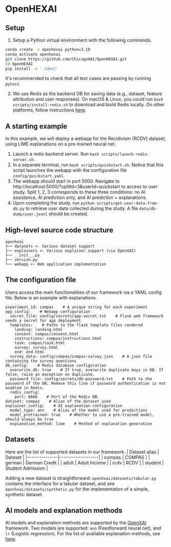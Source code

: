 # OpenHEXAI

## Setup
1. Setup a Python virtual environment with the following commands.
```bash
conda create -n openhexai python=3.10
conda activate openhexai
git clone https://github.com/ChicagoHAI/OpenHEXAI.git
cd OpenHEXAI
pip install -e '.[dev]'
```
It's recommended to check that all test cases are passing by running `pytest`.

2. We use Redis as the backend DB for saving data (e.g., dataset, feature attribution and user responses).
On macOS & Linux, you could run `bash scripts/install-redis.sh` to download and build Redis locally.
On other platforms, follow instructions [here](https://redis.io/docs/getting-started/).


## A starting example

In this example, we will deploy a webapp for the Recidivism (RCDV) dataset, using LIME explanations on a pre-trained neural net.

1. Launch a redis backend server. Run `bash scripts/launch-redis-server.sh`.
2. In a separate terminal, run `bash scripts/quickstart.sh`. Notice that this script launches the webapp with the configuration file `config/quickstart.yaml`.
3. The webapp should start in port 5000. Navigate to http://localhost:5000/?splitId=3&userId=quickstart to access to user study. Split 1, 2, 3 corresponds to these three conditions: no AI assistance, AI prediction only, and AI prediction + explanations.
4. Upon completing the study, run `python scripts/get-user-data-from-db.py` to retrieve user data collected during the study.
A file `data/db-dump/user.jsonl` should be created.

## High-level source code structure

```
openhxai
├── datasets <- Various dataset support
├── explainers <- Various explainer support (via OpenXAI)
├── __init__.py
├── version.py
└── webapp <- Web application implementation
```

## The configuration file
Users access the main functionalities of our framework via a YAML config file.
Below is an example with explanations.

```
experiment_id: compas    # A unique string for each experiment
app_config:    # Webapp configuration
  secret_file: config/secrets/app-secret.txt    # Flask web framework needs a secret for app deployment
  templates:    # Paths to the flask template files rendered
    landing: landing.html
    consent: compas/consent.html
    instructions: compas/instructions.html
    task: compas/task.html
    survey: survey.html
    end: end.html
  survey_data: config/compas/compas-survey.json    # A json file containing the survey questions
db_config:    # Redis database configuration
  overwrite_db: true    # If true, overwrite duplicate keys in DB. If false, raise an exception on duplicate.
  password_file: config/secrets/db-password.txt    # Path to the password of the DB. Remove this line if password authentication is not enabled in Redis.
  redis_config:
    port: 6666    # Port of the Redis DB.
dataset: compas    # Alias of the dataset used
explainer_config:    # AI explanation configuration
  model_type: ann    # Alias of the model used for predictions
  model_pretrained: true    # Whether to use a pre-trained model, should always be true
  explanation_method: lime    # Method of explanation generation

```

## Datasets

Here are the list of supported datasets in our framework.
| Dataset alias | Dataset           |
|---------------|-------------------|
| compas        | COMPAS            |
| german        | German Credit     |
| adult         | Adult Income      |
| rcdv          | RCDV              |
| student       | Student Admission |

Adding a new dataset is straightforward:
`openhxai/datasets/tabular.py` contains the interface for a tabular dataset,
and see `openhxai/datasets/synthetic.py` for the implementation of a simple, synthetic dataset.

## AI models and explanation methods

AI models and explanation methods are supported by the [OpenXAI](https://github.com/AI4LIFE-GROUP/OpenXAI) framework.
Two models are supported: `ann` (Feedforward neural net), and `lr` (Logistic regression).
For the list of available explanation methods, see [here](https://github.com/AI4LIFE-GROUP/OpenXAI/blob/main/openxai/explainers/__init__.py).
